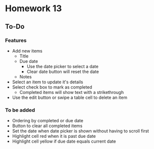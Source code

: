 # Homework 13

## To-Do

### Features
* Add new items
	* Title
	* Due date
		* Use the date picker to select a date
		* Clear date button will reset the date
	* Notes
* Select an item to update it's details
* Select check box to mark as completed
	* Completed items will show text with a strikethrough
* Use the edit button or swipe a table cell to delete an item

### To be added
* Ordering by completed or due date
* Button to clear all completed items
* Set the date when date picker is shown without having to scroll first
* Highlight cell red when it is past due date
* Highlight cell yellow if due date equals current date